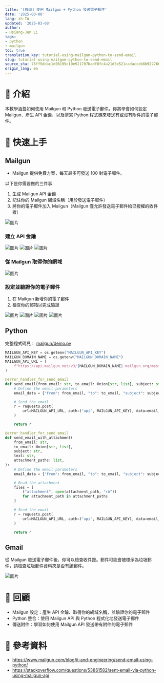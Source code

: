 ```yaml
---
title: '[教學] 使用 Mailgun + Python 發送電子郵件'
date: '2025-03-08'
lang: zh-TW
updated: '2025-03-08'
author:
- Hsiang-Jen Li
tags:
- python
- mailgun
toc: true
translation_key: tutorial-using-mailgun-python-to-send-email
slug: tutorial-using-mailgun-python-to-send-email
source_sha: 75ff5ddac1d08195c10e921707badf0fc4a21d5e521cadacceb8b9227666d6e1
origin_lang: en
---
```


# 📌 介紹
本教學涵蓋如何使用 Mailgun 和 Python 發送電子郵件。你將學會如何設定 Mailgun、產生 API 金鑰，以及撰寫 Python 程式碼來發送有或沒有附件的電子郵件。

<!-- more -->

# 🚀 快速上手

## Mailgun
- Mailgun 提供免費方案，每天最多可發送 100 封電子郵件。

以下是你需要做的三件事
1. 生成 Mailgun API 金鑰
1. 記住你的 Mailgun 網域名稱（用於發送電子郵件）
1. 將你的電子郵件加入 Mailgun（Mailgun 僅允許發送電子郵件給已授權的收件者）

![圖片](https://hackmd.io/_uploads/Hk6SuIujkg.png)
<!-- ![image](https://hackmd.io/_uploads/HkFMY8_syx.png) -->

### 建立 API 金鑰

![圖片](https://hackmd.io/_uploads/ByhJkmFj1g.png)
![圖片](https://hackmd.io/_uploads/ry8XkmFikl.png)
![圖片](https://hackmd.io/_uploads/BJOHy7Fjkg.png)

### 從 Mailgun 取得你的網域

![圖片](https://hackmd.io/_uploads/SkoMbQtsyg.png)

### 設定並驗證你的電子郵件

1. 在 Mailgun 新增你的電子郵件
1. 檢查你的郵箱以完成驗證

![圖片](https://hackmd.io/_uploads/S14QdQtoke.png)
![圖片](https://hackmd.io/_uploads/HkU8_Qtj1g.png)
![圖片](https://hackmd.io/_uploads/Sko__7tjkg.png)
![圖片](https://hackmd.io/_uploads/Hkggi7Kikx.png)

## Python

完整程式碼見： [mailgun/demo.py](https://github.com/hsiangjenli/tiny-colab/blob/f62b74143bc029935914b28652b314bfa9512e5d/mailgun/demo.py)

```python
MAILGUN_API_KEY = os.getenv("MAILGUN_API_KEY")
MAILGUN_DOMAIN_NAME = os.getenv("MAILGUN_DOMAIN_NAME")
MAILGUN_API_URL = (
    f"https://api.mailgun.net/v3/{MAILGUN_DOMAIN_NAME}.mailgun.org/messages"
)
```

```python
@error_handler_for_send_email
def send_email(from_email: str, to_email: Union[str, list], subject: str, text: str):
    # Define the email parameters
    email_data = {"from": from_email, "to": to_email, "subject": subject, "text": text}

    # Send the email
    r = requests.post(
        url=MAILGUN_API_URL, auth=("api", MAILGUN_API_KEY), data=email_data
    )

    return r
```

```python
@error_handler_for_send_email
def send_email_with_attachment(
    from_email: str,
    to_email: Union[str, list],
    subject: str,
    text: str,
    attachment_paths: list,
):
    # Define the email parameters
    email_data = {"from": from_email, "to": to_email, "subject": subject, "text": text}

    # Read the attachment
    files = [
        ("attachment", open(attachment_path, "rb"))
        for attachment_path in attachment_paths
    ]

    # Send the email
    r = requests.post(
        url=MAILGUN_API_URL, auth=("api", MAILGUN_API_KEY), data=email_data, files=files
    )

    return r
```

## Gmail
從 Mailgun 發送電子郵件後，你可以檢查收件匣。郵件可能會被標示為垃圾郵件，請檢查垃圾郵件資料夾是否有該郵件。

![圖片](https://hackmd.io/_uploads/BJtOYQtoyl.png)

# 🔁 回顧
- Mailgun 設定：產生 API 金鑰、取得你的網域名稱，並驗證你的電子郵件
- Python 整合：使用 Mailgun API 與 Python 程式化地發送電子郵件
- 傳送附件：學習如何使用 Mailgun API 發送帶有附件的電子郵件

# 🔗 參考資料
- https://www.mailgun.com/blog/it-and-engineering/send-email-using-python/
- https://stackoverflow.com/questions/53861582/sent-email-via-python-using-mailgun-api
